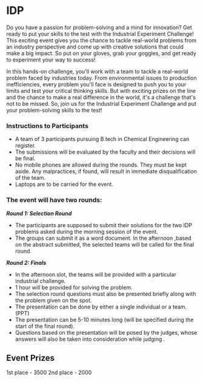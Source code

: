 # IDP

Do you have a passion for problem-solving and a mind for innovation? Get ready to put your skills to the test with the Industrial Experiment Challenge! This exciting event gives you the chance to tackle real-world problems from an industry perspective and come up with creative solutions that could make a big impact. So put on your gloves, grab your goggles, and get ready to experiment your way to success!

In this hands-on challenge, you'll work with a team to tackle a real-world problem faced by industries today. From environmental issues to production inefficiencies, every problem you'll face is designed to push you to your limits and test your critical thinking skills. But with exciting prizes on the line and the chance to make a real difference in the world, it's a challenge that's not to be missed. So, join us for the Industrial Experiment Challenge and put your problem-solving skills to the test!

### Instructions to Participants

- A team of 3 participants pursuing B.tech in Chemical Engineering can register.
- The submissions will be evaluated by the faculty and their decisions will be final.
- No mobile phones are allowed during the rounds. They must be kept aside. Any malpractices, if found, will result in immediate disqualification of the team.
- Laptops are to be carried for the event.

### The event will have two rounds:

**_Round 1: Selection Round_**

- The participants are supposed to submit their solutions for the two IDP problems asked during the morning session of the event.
- The groups can submit it as a word document. In the afternoon ,based on the abstract submitted, the selected teams will be called for the final round.


**_Round 2: Finals_**

- In the afternoon slot, the teams will be provided with a particular industrial challenge.
- 1 hour will be provided for solving the problem.
- The selection round questions must also be presented briefly along with the problem given on the spot.
- The presentation can be done by either a single individual or a team.(PPT)
- The presentation can be 5-10 minutes long (will be specified during the start of the final round).
- Questions based on the presentation will be posed by the judges, whose answers will also be taken into consideration while judging .

## Event Prizes 
1st place - 3500
2nd place - 2000
